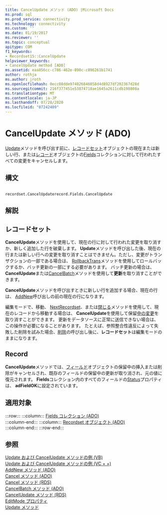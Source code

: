 ```yaml
---
title: CancelUpdate メソッド (ADO) |Microsoft Docs
ms.prod: sql
ms.prod_service: connectivity
ms.technology: connectivity
ms.custom: ''
ms.date: 01/19/2017
ms.reviewer: ''
ms.topic: conceptual
apitype: COM
f1_keywords:
- Recordset15::CancelUpdate
helpviewer_keywords:
- CancelUpdate method [ADO]
ms.assetid: eaa856cc-c786-462e-890c-c896261b1741
author: rothja
ms.author: jroth
ms.openlocfilehash: 0ecc08dde974826846058d4d8927df202367d28d
ms.sourcegitcommit: 216f377451e53874718ae1645a2611cdb198808a
ms.translationtype: MT
ms.contentlocale: ja-JP
ms.lasthandoff: 07/28/2020
ms.locfileid: "87242409"
---
```

# <a name="cancelupdate-method-ado"></a>CancelUpdate メソッド (ADO)
[Update](../../../ado/reference/ado-api/update-method.md)メソッドを呼び出す前に、[レコードセット](../../../ado/reference/ado-api/recordset-object-ado.md)オブジェクトの現在または新しい行、または[レコード](../../../ado/reference/ado-api/record-object-ado.md)オブジェクトの[Fields](../../../ado/reference/ado-api/fields-collection-ado.md)コレクションに対して行われたすべての変更をキャンセルします。  
  
## <a name="syntax"></a>構文  
  
```  
  
recordset.CancelUpdaterecord.Fields.CancelUpdate  
```  
  
## <a name="remarks"></a>解説  
  
## <a name="recordset"></a>レコードセット  
 **CancelUpdate**メソッドを使用して、現在の行に対して行われた変更を取り消すか、新しく追加した行を破棄します。 **Update**メソッドを呼び出した後、現在の行または新しい行への変更を取り消すことはできません。ただし、変更がトランザクションの一部である場合は、 [RollbackTrans](../../../ado/reference/ado-api/begintrans-committrans-and-rollbacktrans-methods-ado.md)メソッドを使用してロールバックするか、バッチ更新の一部にする必要があります。 バッチ更新の場合は、 **CancelUpdate**または[CancelBatch](../../../ado/reference/ado-api/cancelbatch-method-ado.md)メソッドを使用して**更新**を取り消すことができます。  
  
 **CancelUpdate**メソッドを呼び出すときに新しい行を追加する場合、現在の行は、 [AddNew](../../../ado/reference/ado-api/addnew-method-ado.md)呼び出しの前の現在の行になります。  
  
 編集モードで、移動、 [NextRecordset](../../../ado/reference/ado-api/nextrecordset-method-ado.md)、または[閉じる](../../../ado/reference/ado-api/close-method-ado.md)メソッドを使用して、現在のレコードから移動する場合は、 **CancelUpdate**を使用して保留[中の変更](../../../ado/reference/ado-api/move-method-ado.md)を取り消すことができます。 更新をデータソースに正常に送信できない場合は、この操作が必要になることがあります。 たとえば、参照整合性違反によって失敗した削除を試みた場合、[削除](../../../ado/reference/ado-api/delete-method-ado-recordset.md)の呼び出し後に、**レコードセット**は編集モードのままになります。  
  
## <a name="record"></a>Record  
 **CancelUpdate**メソッドでは、[フィールド](../../../ado/reference/ado-api/field-object.md)オブジェクトの保留中の挿入または削除がキャンセルされ、既存のフィールドの保留中の更新が取り消され、元の値に復元されます。 **Fields**コレクション内のすべてのフィールドの[Status](../../../ado/reference/ado-api/status-property-ado-recordset.md)プロパティは、 **adFieldOK**に設定されています。  
  
## <a name="applies-to"></a>適用対象  

:::row:::
    :::column:::
        [Fields コレクション (ADO)](../../../ado/reference/ado-api/fields-collection-ado.md)  
    :::column-end:::
    :::column:::
        [Recordset オブジェクト (ADO)](../../../ado/reference/ado-api/recordset-object-ado.md)  
    :::column-end:::
:::row-end:::

## <a name="see-also"></a>参照  
 [Update および CancelUpdate メソッドの例 (VB)](../../../ado/reference/ado-api/update-and-cancelupdate-methods-example-vb.md)   
 [Update および CancelUpdate メソッドの例 (VC + +)](../../../ado/reference/ado-api/update-and-cancelupdate-methods-example-vc.md)   
 [AddNew メソッド (ADO)](../../../ado/reference/ado-api/addnew-method-ado.md)   
 [Cancel メソッド (ADO)](../../../ado/reference/ado-api/cancel-method-ado.md)   
 [Cancel メソッド (RDS)](../../../ado/reference/rds-api/cancel-method-rds.md)   
 [CancelBatch メソッド (ADO)](../../../ado/reference/ado-api/cancelbatch-method-ado.md)   
 [CancelUpdate メソッド (RDS)](../../../ado/reference/rds-api/cancelupdate-method-rds.md)   
 [EditMode プロパティ](../../../ado/reference/ado-api/editmode-property.md)   
 [Update メソッド](../../../ado/reference/ado-api/update-method.md)
